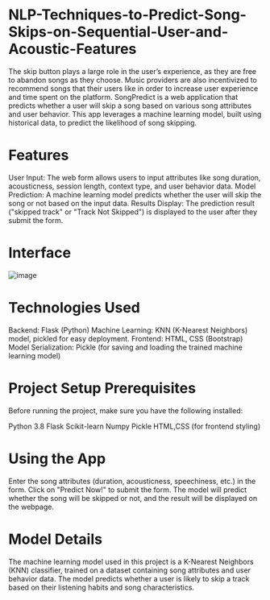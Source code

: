 # NLP-Techniques-to-Predict-Song-Skips-on-Sequential-User-and-Acoustic-Features
The skip button plays a large role in the user’s experience, as they are free to abandon songs as they choose.
Music providers are also incentivized to recommend songs that their users like in order to increase user experience and time spent on the platform.
SongPredict is a web application that predicts whether a user will skip a song based on various song attributes and user behavior. This app leverages a machine learning model, built using historical data, to predict the likelihood of song skipping.

# Features
User Input: The web form allows users to input attributes like song duration, acousticness, session length, context type, and user behavior data.
Model Prediction: A machine learning model predicts whether the user will skip the song or not based on the input data.
Results Display: The prediction result ("skipped track" or "Track Not Skipped") is displayed to the user after they submit the form.

# Interface
![image](https://github.com/user-attachments/assets/335f8c1a-43fb-41fc-900f-ab5b69b20f5d)


# Technologies Used
Backend: Flask (Python)
Machine Learning: KNN (K-Nearest Neighbors) model, pickled for easy deployment.
Frontend: HTML, CSS (Bootstrap)
Model Serialization: Pickle (for saving and loading the trained machine learning model)

# Project Setup Prerequisites
Before running the project, make sure you have the following installed:

Python 3.8
Flask
Scikit-learn
Numpy
Pickle
HTML,CSS (for frontend styling)

# Using the App
Enter the song attributes (duration, acousticness, speechiness, etc.) in the form.
Click on "Predict Now!" to submit the form.
The model will predict whether the song will be skipped or not, and the result will be displayed on the webpage.

# Model Details
The machine learning model used in this project is a K-Nearest Neighbors (KNN) classifier, trained on a dataset containing song attributes and user behavior data. The model predicts whether a user is likely to skip a track based on their listening habits and song characteristics.
